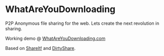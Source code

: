 WhatAreYouDownloading
=====================

P2P Anonymous file sharing for the web. Lets create the next revolution in sharing.

Working demo @ [WhatAreYouDownloading.com](https://www.whatareyoudownloading.com)

Based on [ShareIt!](https://github.com/piranna/ShareIt) and [DirtyShare](https://github.com/Miserlou/DirtyShare).
